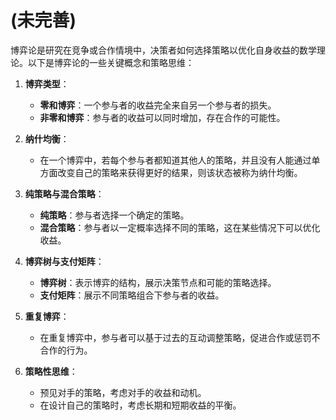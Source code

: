 
# (未完善)
博弈论是研究在竞争或合作情境中，决策者如何选择策略以优化自身收益的数学理论。以下是博弈论的一些关键概念和策略思维：


1. **博弈类型**：
   - **零和博弈**：一个参与者的收益完全来自另一个参与者的损失。
   - **非零和博弈**：参与者的收益可以同时增加，存在合作的可能性。

2. **纳什均衡**：
   - 在一个博弈中，若每个参与者都知道其他人的策略，并且没有人能通过单方面改变自己的策略来获得更好的结果，则该状态被称为纳什均衡。

3. **纯策略与混合策略**：
   - **纯策略**：参与者选择一个确定的策略。
   - **混合策略**：参与者以一定概率选择不同的策略，这在某些情况下可以优化收益。

4. **博弈树与支付矩阵**：
   - **博弈树**：表示博弈的结构，展示决策节点和可能的策略选择。
   - **支付矩阵**：展示不同策略组合下参与者的收益。

5. **重复博弈**：
   - 在重复博弈中，参与者可以基于过去的互动调整策略，促进合作或惩罚不合作的行为。

6. **策略性思维**：
   - 预见对手的策略，考虑对手的收益和动机。
   - 在设计自己的策略时，考虑长期和短期收益的平衡。
